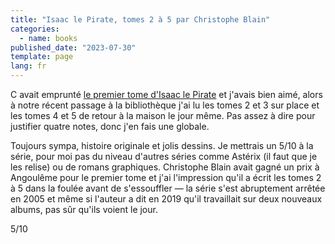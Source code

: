 ```yaml
---
title: "Isaac le Pirate, tomes 2 à 5 par Christophe Blain"
categories:
  - name: books
published_date: "2023-07-30"
template: page
lang: fr
---
```


C avait emprunté [le premier tome d'Isaac le Pirate](/notes/isaac-le-pirate-tome-1-les-ameriques-par-christophe-blain/) et j'avais bien aimé, alors à notre récent passage à la bibliothèque j'ai lu les tomes 2 et 3 sur place et les tomes 4 et 5 de retour à la maison le jour même. Pas assez à dire pour justifier quatre notes, donc j'en fais une globale.

Toujours sympa, histoire originale et jolis dessins. Je mettrais un 5/10 à la série, pour moi pas du niveau d'autres séries comme Astérix (il faut que je les relise) ou de romans graphiques. Christophe Blain avait gagné un prix à Angoulême pour le premier tome et j'ai l'impression qu'il a écrit les tomes 2 à 5 dans la foulée avant de s'essouffler — la série s'est abruptement arrêtée en 2005 et même si l'auteur a dit en 2019 qu'il travaillait sur deux nouveaux albums, pas sûr qu'ils voient le jour.

5/10
